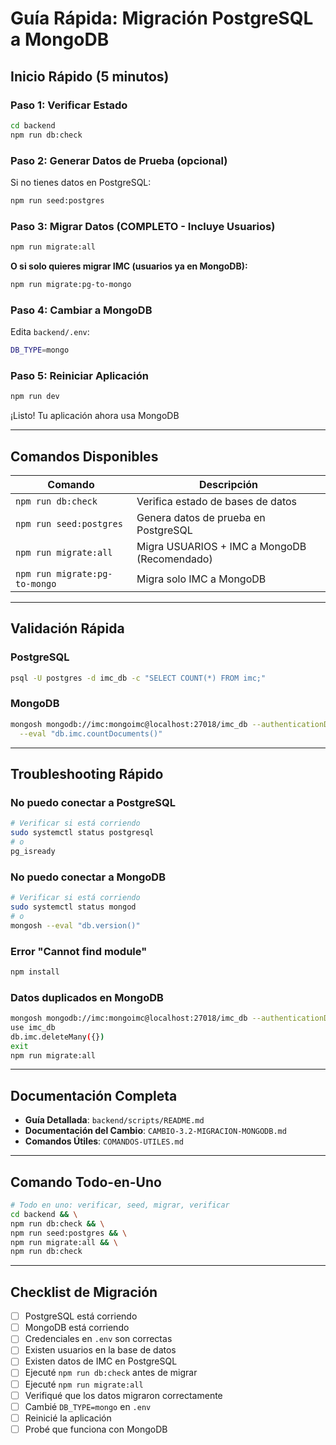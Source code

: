 # Guía Rápida: Migración PostgreSQL a MongoDB

## Inicio Rápido (5 minutos)

### Paso 1: Verificar Estado
```bash
cd backend
npm run db:check
```

### Paso 2: Generar Datos de Prueba (opcional)
Si no tienes datos en PostgreSQL:
```bash
npm run seed:postgres
```

### Paso 3: Migrar Datos (COMPLETO - Incluye Usuarios)
```bash
npm run migrate:all
```

**O si solo quieres migrar IMC (usuarios ya en MongoDB):**
```bash
npm run migrate:pg-to-mongo
```

### Paso 4: Cambiar a MongoDB
Edita `backend/.env`:
```bash
DB_TYPE=mongo
```

### Paso 5: Reiniciar Aplicación
```bash
npm run dev
```

¡Listo! Tu aplicación ahora usa MongoDB

---

## Comandos Disponibles

| Comando | Descripción |
|---------|-------------|
| `npm run db:check` | Verifica estado de bases de datos |
| `npm run seed:postgres` | Genera datos de prueba en PostgreSQL |
| `npm run migrate:all` | Migra USUARIOS + IMC a MongoDB (Recomendado) |
| `npm run migrate:pg-to-mongo` | Migra solo IMC a MongoDB |

---

## Validación Rápida

### PostgreSQL
```bash
psql -U postgres -d imc_db -c "SELECT COUNT(*) FROM imc;"
```

### MongoDB
```bash
mongosh mongodb://imc:mongoimc@localhost:27018/imc_db --authenticationDatabase admin \
  --eval "db.imc.countDocuments()"
```

---

## Troubleshooting Rápido

### No puedo conectar a PostgreSQL
```bash
# Verificar si está corriendo
sudo systemctl status postgresql
# o
pg_isready
```

### No puedo conectar a MongoDB
```bash
# Verificar si está corriendo
sudo systemctl status mongod
# o
mongosh --eval "db.version()"
```

### Error "Cannot find module"
```bash
npm install
```

### Datos duplicados en MongoDB
```bash
mongosh mongodb://imc:mongoimc@localhost:27018/imc_db --authenticationDatabase admin
use imc_db
db.imc.deleteMany({})
exit
npm run migrate:all
```

---

## Documentación Completa

- **Guía Detallada**: `backend/scripts/README.md`
- **Documentación del Cambio**: `CAMBIO-3.2-MIGRACION-MONGODB.md`
- **Comandos Útiles**: `COMANDOS-UTILES.md`

---

## Comando Todo-en-Uno

```bash
# Todo en uno: verificar, seed, migrar, verificar
cd backend && \
npm run db:check && \
npm run seed:postgres && \
npm run migrate:all && \
npm run db:check
```

---

## Checklist de Migración

- [ ] PostgreSQL está corriendo
- [ ] MongoDB está corriendo
- [ ] Credenciales en `.env` son correctas
- [ ] Existen usuarios en la base de datos
- [ ] Existen datos de IMC en PostgreSQL
- [ ] Ejecuté `npm run db:check` antes de migrar
- [ ] Ejecuté `npm run migrate:all`
- [ ] Verifiqué que los datos migraron correctamente
- [ ] Cambié `DB_TYPE=mongo` en `.env`
- [ ] Reinicié la aplicación
- [ ] Probé que funciona con MongoDB
